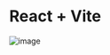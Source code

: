 # React + Vite


![image](https://github.com/user-attachments/assets/e0b70863-c3f9-4a3a-b066-461193932377)
